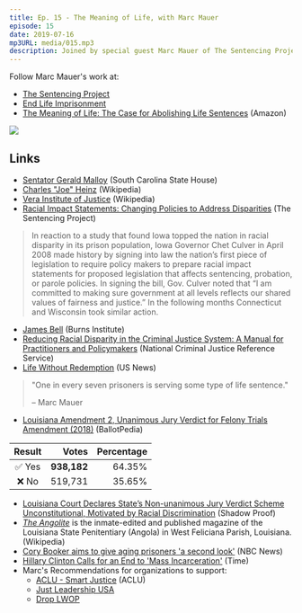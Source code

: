 ```yaml
---
title: Ep. 15 - The Meaning of Life, with Marc Mauer
episode: 15
date: 2019-07-16
mp3URL: media/015.mp3
description: Joined by special guest Marc Mauer of The Sentencing Project, we discuss how life sentences are bad for everyone involved.
---
```


Follow Marc Mauer's work at:

- [The Sentencing Project](https://www.sentencingproject.org)
- [End Life Imprisonment](https://endlifeimprisonment.org)
- [The Meaning of Life: The Case for Abolishing Life Sentences](https://amzn.to/2lOde7J) (Amazon)

[<img border="0" src="//ws-na.amazon-adsystem.com/widgets/q?_encoding=UTF8&ASIN=1620974096&Format=_SL250_&ID=AsinImage&MarketPlace=US&ServiceVersion=20070822&WS=1&tag=seekjustice-20&language=en_US"/>](https://amzn.to/2lOcv6v)

## Links

- [Sentator Gerald Malloy](https://www.scstatehouse.gov/member.php?code=1131533956) (South Carolina State House)
- [Charles "Joe" Heinz](https://en.wikipedia.org/wiki/Charles_J._Hynes) (Wikipedia)
- [Vera Institute of Justice](https://en.wikipedia.org/wiki/Vera_Institute_of_Justice) (Wikipedia)
- [Racial Impact Statements: Changing Policies to Address Disparities](https://www.sentencingproject.org/publications/racial-impact-statements-changing-policies-to-address-disparities/) (The Sentencing Project)

> In reaction to a study that found Iowa topped the nation in racial disparity in its prison population, Iowa Governor Chet Culver in April 2008 made history by signing into law the nation’s first piece of legislation to require policy makers to prepare racial impact statements for proposed legislation that affects sentencing, probation, or parole policies. In signing the bill, Gov. Culver noted that “I am committed to making sure government at all levels reflects our shared values of fairness and justice.” In the following months Connecticut and Wisconsin took similar action.

- [James Bell](https://www.burnsinstitute.org/staff-members/james-bell/) (Burns Institute)
- [Reducing Racial Disparity in the Criminal Justice System: A Manual for Practitioners and Policymakers](https://www.ncjrs.gov/App/publications/Abstract.aspx?id=183513) (National Criminal Justice Reference Service)
- [Life Without Redemption](https://www.usnews.com/opinion/civil-wars/articles/2017-05-09/life-imprisonment-is-at-an-all-time-high-in-us-prisons) (US News)

> "One in every seven prisoners is serving some type of life sentence."
>
> – Marc Mauer

- [Louisiana Amendment 2, Unanimous Jury Verdict for Felony Trials Amendment (2018)](<https://ballotpedia.org/Louisiana_Amendment_2,_Unanimous_Jury_Verdict_for_Felony_Trials_Amendment_(2018)>) (BallotPedia)

| Result |       Votes | Percentage |
| :----: | ----------: | ---------: |
| ✅ Yes | **938,182** |     64.35% |
| ❌ No  |     519,731 |     35.65% |

- [Louisiana Court Declares State’s Non-unanimous Jury Verdict Scheme Unconstitutional, Motivated by Racial Discrimination](https://shadowproof.com/2018/10/18/louisiana-court-nonunanimous-jury-verdicts-racism/) (Shadow Proof)
- [_The Angolite_](https://en.wikipedia.org/wiki/The_Angolite) is the inmate-edited and published magazine of the Louisiana State Penitentiary (Angola) in West Feliciana Parish, Louisiana. (Wikipedia)
- [Cory Booker aims to give aging prisoners 'a second look'](https://www.nbcnews.com/politics/2020-election/cory-booker-aims-give-aging-prisoners-second-look-n1029711) (NBC News)
- [Hillary Clinton Calls for an End to 'Mass Incarceration'](https://time.com/3839892/hillary-clinton-calls-for-an-end-to-mass-incarceration/) (Time)
- Marc's Recommendations for organizations to support:
  - [ACLU - Smart Justice](https://www.aclu.org/issues/smart-justice) (ACLU)
  - [Just Leadership USA](https://justleadershipusa.org)
  - [Drop LWOP](https://droplwop.com)
